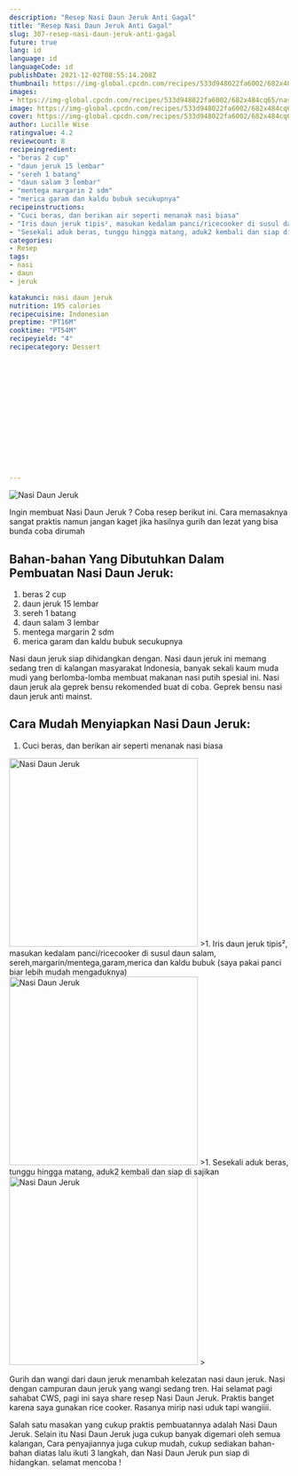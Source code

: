 ```yaml
---
description: "Resep Nasi Daun Jeruk Anti Gagal"
title: "Resep Nasi Daun Jeruk Anti Gagal"
slug: 307-resep-nasi-daun-jeruk-anti-gagal
future: true
lang: id
language: id
languageCode: id
publishDate: 2021-12-02T08:55:14.208Z 
thumbnail: https://img-global.cpcdn.com/recipes/533d948022fa6002/682x484cq65/nasi-daun-jeruk-foto-resep-utama.webp
images:
- https://img-global.cpcdn.com/recipes/533d948022fa6002/682x484cq65/nasi-daun-jeruk-foto-resep-utama.webp
image: https://img-global.cpcdn.com/recipes/533d948022fa6002/682x484cq65/nasi-daun-jeruk-foto-resep-utama.webp
cover: https://img-global.cpcdn.com/recipes/533d948022fa6002/682x484cq65/nasi-daun-jeruk-foto-resep-utama.webp
author: Lucille Wise
ratingvalue: 4.2
reviewcount: 8
recipeingredient:
- "beras 2 cup"
- "daun jeruk 15 lembar"
- "sereh 1 batang"
- "daun salam 3 lembar"
- "mentega margarin 2 sdm"
- "merica garam dan kaldu bubuk secukupnya"
recipeinstructions:
- "Cuci beras, dan berikan air seperti menanak nasi biasa"
- "Iris daun jeruk tipis², masukan kedalam panci/ricecooker di susul daun salam, sereh,margarin/mentega,garam,merica dan kaldu bubuk (saya pakai panci biar lebih mudah mengaduknya)"
- "Sesekali aduk beras, tunggu hingga matang, aduk2 kembali dan siap di sajikan"
categories:
- Resep
tags:
- nasi
- daun
- jeruk

katakunci: nasi daun jeruk 
nutrition: 195 calories
recipecuisine: Indonesian
preptime: "PT16M"
cooktime: "PT54M"
recipeyield: "4"
recipecategory: Dessert


     
    
    
    
    
    
    
    
    
    
    
      
    
---
```



![Nasi Daun Jeruk](https://img-global.cpcdn.com/recipes/533d948022fa6002/682x484cq65/nasi-daun-jeruk-foto-resep-utama.webp)

Ingin membuat Nasi Daun Jeruk ? Coba resep berikut ini. Cara memasaknya sangat praktis namun jangan kaget jika hasilnya gurih dan lezat yang bisa bunda coba dirumah

<!--inarticleads1-->

## Bahan-bahan Yang Dibutuhkan Dalam Pembuatan Nasi Daun Jeruk:

1. beras 2 cup
1. daun jeruk 15 lembar
1. sereh 1 batang
1. daun salam 3 lembar
1. mentega margarin 2 sdm
1. merica garam dan kaldu bubuk secukupnya

Nasi daun jeruk siap dihidangkan dengan. Nasi daun jeruk ini memang sedang tren di kalangan masyarakat Indonesia, banyak sekali kaum muda mudi yang berlomba-lomba membuat makanan nasi putih spesial ini. Nasi daun jeruk ala geprek bensu rekomended buat di coba. Geprek bensu nasi daun jeruk anti mainst. 

<!--inarticleads2-->

## Cara Mudah Menyiapkan Nasi Daun Jeruk:

1. Cuci beras, dan berikan air seperti menanak nasi biasa
<img class="lazyload" data-src="https://img-global.cpcdn.com/steps/f9570fd74c299076/160x128cq70/nasi-daun-jeruk-langkah-memasak-1-foto.webp" alt="Nasi Daun Jeruk" width="340" height="340">
>1. Iris daun jeruk tipis², masukan kedalam panci/ricecooker di susul daun salam, sereh,margarin/mentega,garam,merica dan kaldu bubuk (saya pakai panci biar lebih mudah mengaduknya)
<img class="lazyload" data-src="https://img-global.cpcdn.com/steps/e28177860f6f3430/160x128cq70/nasi-daun-jeruk-langkah-memasak-2-foto.webp" alt="Nasi Daun Jeruk" width="340" height="340">
>1. Sesekali aduk beras, tunggu hingga matang, aduk2 kembali dan siap di sajikan
<img class="lazyload" data-src="https://img-global.cpcdn.com/steps/f17134d4ab53441d/160x128cq70/nasi-daun-jeruk-langkah-memasak-3-foto.webp" alt="Nasi Daun Jeruk" width="340" height="340">
>

Gurih dan wangi dari daun jeruk menambah kelezatan nasi daun jeruk. Nasi dengan campuran daun jeruk yang wangi sedang tren. Hai selamat pagi sahabat CWS, pagi ini saya share resep Nasi Daun Jeruk. Praktis banget karena saya gunakan rice cooker. Rasanya mirip nasi uduk tapi wangiiii. 

Salah satu masakan yang cukup praktis pembuatannya adalah  Nasi Daun Jeruk. Selain itu  Nasi Daun Jeruk  juga cukup banyak digemari oleh semua kalangan, Cara penyajiannya juga cukup mudah, cukup sediakan bahan-bahan diatas lalu ikuti 3 langkah, dan  Nasi Daun Jeruk  pun siap di hidangkan. selamat mencoba !
